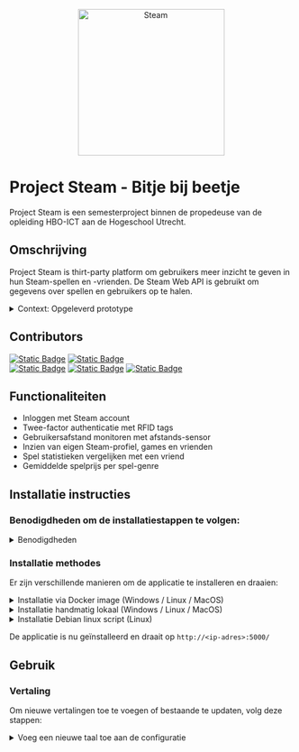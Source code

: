 <p align="center"><img alt="Steam" src="https://img.itch.zone/aW1nLzE4MzUyNzU5LnBuZw==/original/8DRbfb.png" width="260"></p>

# Project Steam - Bitje bij beetje  

Project Steam is een semesterproject binnen de propedeuse van de opleiding HBO-ICT aan de Hogeschool Utrecht.

## Omschrijving
Project Steam is thirt-party platform om gebruikers meer inzicht te geven in hun Steam-spellen en -vrienden.
De Steam Web API is gebruikt om gegevens over spellen en gebruikers op te halen.
 
<details><summary>Context: Opgeleverd prototype</summary><br>

In het opgeleverde prototype van Project Steam is het een webapplicatie, 
die gebruikers in staat stelt om in te loggen met hun Steam-account met RFID Twee-factor authenticatie, 
en hun eigen Steam-profiel, spellen en vrienden te bekijken.
Daarnaast kunnen gebruikers hun spelstatistieken vergelijken met een vriend en de gemiddelde spelprijs per spel-genre bekijken.

###### Technische context
De webapplicatie draaide op een Raspberry Pi 4 met een RFID-lezer en een Oled-display.

Een Raspberry Pi Pico W met een afstands-sensor werd geplaatst boven een beeldscherm, 
om te detecteren of de gebruiker te dicht in de buurt van het beeldscherm zit.

De PostgreSQL database server draaide op een virtual machine in Microsoft Azure.

</details>

## Contributors
<a href="https://github.com/KevinMakkink" target="__blank">![Static Badge](https://img.shields.io/badge/AI:-%20Kevin%20Makkink:%20Kevin%20(1877413)-8A2BE2)</a>
<a href="https://github.com/Remmerswaal" target="__blank">![Static Badge](https://img.shields.io/badge/TI:-%20Max%20Remmerswaal:%20Max%20(1886518)-green)</a> <br>
<a href="https://github.com/Maxbox10" target="__blank">![Static Badge](https://img.shields.io/badge/SD%20UI/UX%20:-%20Max%20Arink:%20MaxBox10%20(1886710)-blue)</a>
<a href="https://github.com/owzezo" target="__blank">![Static Badge](https://img.shields.io/badge/SD%20%20Backend%20:-%20Zaid%20Al%20Abbasy:%20zezo%20(1767972)-blue)</a>
<a href="#">![Static Badge](https://img.shields.io/badge/CSC:-%20Alberto%20van%20Eckeveld:%20AlbertoVE%20(1876166)-yellow)</a>

## Functionaliteiten
- Inloggen met Steam account
- Twee-factor authenticatie met RFID tags
- Gebruikersafstand monitoren met afstands-sensor
- Inzien van eigen Steam-profiel, games en vrienden
- Spel statistieken vergelijken met een vriend
- Gemiddelde spelprijs per spel-genre


## Installatie instructies
### Benodigdheden om de installatiestappen te volgen:
<details><summary>Benodigdheden</summary>

- Git
- Python 3.8 of hoger
- python3-venv
- Database (PostgreSQL)
<br><br>
- (Optioneel) Docker
- (Optioneel) curl
</details>

### Installatie methodes
Er zijn verschillende manieren om de applicatie te installeren en draaien:

<details><summary>Installatie via Docker image (Windows / Linux / MacOS)</summary>

#### Na het clonen van de repository, volg deze stappen om de omgeving op te zetten en de applicatie te draaien in een Docker-container:  

#### Bouw de Docker image:  
```sh
docker build -t steam-project .
```
#### Draai de Docker container:  
```sh
docker run -d -p 5000:5000 --name steam-project--prod steam-project
```
Met deze instructies kun je de applicatie eenvoudig opzetten en draaien, zowel lokaal als in een Docker-container.

</details>

<details><summary>Installatie handmatig lokaal (Windows / Linux / MacOS)</summary>

#### Na het clonen van de repository, volg deze stappen om de omgeving op te zetten en de applicatie lokaal te draaien:

#### 1: Maak een virtuele omgeving aan:
```sh
   python -m venv .venv
```

#### 2: Activeer de virtuele omgeving:  
Voor Linux/macOS:
```sh
source .venv/bin/activate
```
Voor Windows:
```sh
.venv\Scripts\activate
```
#### 3: Installeer de vereiste Python-pakketten:  
```sh
pip install -r requirements.txt
```
#### 4: Compileer de vertalingen:  
```sh
pybabel compile -d app/translations
```
#### 5: Start de Flask-applicatie:  
```sh
flask run --host=0.0.0.0 --debug
```
Met deze stappen kun je de applicatie lokaal opzetten en draaien.

</details>

<details><summary>Installatie Debian linux script (Linux)</summary>

#### Er is een installatie script beschikbaar voor ***Debian Systemen*** om de applicatie eenvoudig op te zetten en draaien in docker.
Om de applicatie te installeren en draaien, volg deze stappen om het installatie script te downloaden en uit te voeren:

#### 1: Instaleer eerst het installatie script:
```sh
curl -L  https://raw.githubusercontent.com/AlbertovanEckeveld/steam/refs/heads/main/setup.sh?token=GHSAT0AAAAAAC3TTZVNSOQX3KYJJ3R2DSBGZ23OKPA -o setup.sh
```
#### 2: Maak het script uitvoerbaar en voer het uit:
```sh
sudo chmod a+x setup.sh && sudo ./setup.sh
```
</details>

De applicatie is nu geïnstalleerd en draait op ```http://<ip-adres>:5000/```

## Gebruik

### Vertaling
Om nieuwe vertalingen toe te voegen of bestaande te updaten, volg deze stappen:  

<details><summary>Voeg een nieuwe taal toe aan de configuratie</summary>

#### Extraheer de vertaalbare strings: 
```sh
pybabel extract -F babel.cfg -o messages.pot .
```
#### Initialiseer de vertaling voor een nieuwe taal (bijvoorbeeld Engels): 
```sh
pybabel init -i messages.pot -d app/translations -l en
```
#### Compileer de vertalingen:  
```sh
pybabel compile -d app/translations
```
</details>
